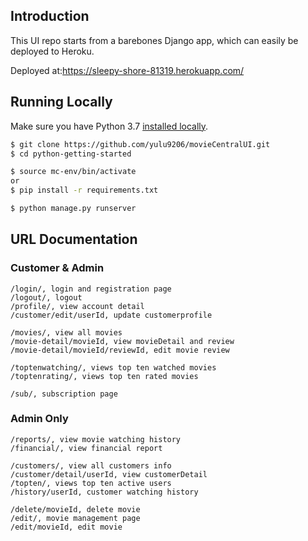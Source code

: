 ## Introduction
This UI repo starts from a barebones Django app, which can easily be deployed to Heroku.

Deployed at:https://sleepy-shore-81319.herokuapp.com/

## Running Locally

Make sure you have Python 3.7 [installed locally](http://install.python-guide.org). 

```sh
$ git clone https://github.com/yulu9206/movieCentralUI.git
$ cd python-getting-started

$ source mc-env/bin/activate
or
$ pip install -r requirements.txt

$ python manage.py runserver
```
## URL Documentation
### Customer & Admin
    /login/, login and registration page
    /logout/, logout
    /profile/, view account detail
    /customer/edit/userId, update customerprofile
    
    /movies/, view all movies
    /movie-detail/movieId, view movieDetail and review
    /movie-detail/movieId/reviewId, edit movie review
    
    /toptenwatching/, views top ten watched movies
    /toptenrating/, views top ten rated movies   
    
    /sub/, subscription page
    
  ### Admin Only
    /reports/, view movie watching history
    /financial/, view financial report
    
    /customers/, view all customers info
    /customer/detail/userId, view customerDetail
    /topten/, views top ten active users
    /history/userId, customer watching history
    
    /delete/movieId, delete movie
    /edit/, movie management page 
    /edit/movieId, edit movie
